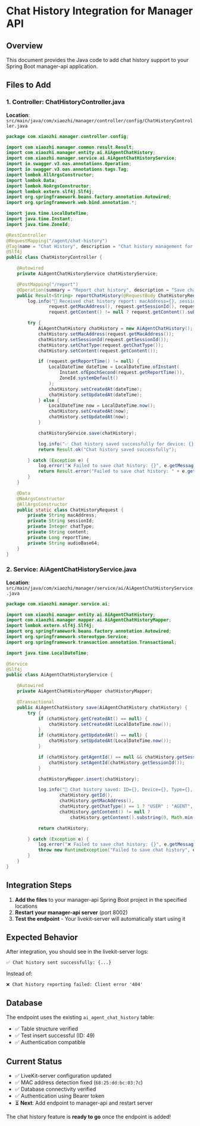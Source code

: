 # Chat History Integration for Manager API

## Overview
This document provides the Java code to add chat history support to your Spring Boot manager-api application.

## Files to Add

### 1. Controller: ChatHistoryController.java
**Location**: `src/main/java/com/xiaozhi/manager/controller/config/ChatHistoryController.java`

```java
package com.xiaozhi.manager.controller.config;

import com.xiaozhi.manager.common.result.Result;
import com.xiaozhi.manager.entity.ai.AiAgentChatHistory;
import com.xiaozhi.manager.service.ai.AiAgentChatHistoryService;
import io.swagger.v3.oas.annotations.Operation;
import io.swagger.v3.oas.annotations.tags.Tag;
import lombok.AllArgsConstructor;
import lombok.Data;
import lombok.NoArgsConstructor;
import lombok.extern.slf4j.Slf4j;
import org.springframework.beans.factory.annotation.Autowired;
import org.springframework.web.bind.annotation.*;

import java.time.LocalDateTime;
import java.time.Instant;
import java.time.ZoneId;

@RestController
@RequestMapping("/agent/chat-history")
@Tag(name = "Chat History", description = "Chat history management for LiveKit agents")
@Slf4j
public class ChatHistoryController {

    @Autowired
    private AiAgentChatHistoryService chatHistoryService;

    @PostMapping("/report")
    @Operation(summary = "Report chat history", description = "Save chat history from LiveKit agent")
    public Result<String> reportChatHistory(@RequestBody ChatHistoryRequest request) {
        log.info("📝 Received chat history report: macAddress={}, sessionId={}, chatType={}, content={}",
                request.getMacAddress(), request.getSessionId(), request.getChatType(),
                request.getContent() != null ? request.getContent().substring(0, Math.min(50, request.getContent().length())) + "..." : "null");

        try {
            AiAgentChatHistory chatHistory = new AiAgentChatHistory();
            chatHistory.setMacAddress(request.getMacAddress());
            chatHistory.setSessionId(request.getSessionId());
            chatHistory.setChatType(request.getChatType());
            chatHistory.setContent(request.getContent());

            if (request.getReportTime() != null) {
                LocalDateTime dateTime = LocalDateTime.ofInstant(
                    Instant.ofEpochSecond(request.getReportTime()),
                    ZoneId.systemDefault()
                );
                chatHistory.setCreatedAt(dateTime);
                chatHistory.setUpdatedAt(dateTime);
            } else {
                LocalDateTime now = LocalDateTime.now();
                chatHistory.setCreatedAt(now);
                chatHistory.setUpdatedAt(now);
            }

            chatHistoryService.save(chatHistory);

            log.info("✅ Chat history saved successfully for device: {}", request.getMacAddress());
            return Result.ok("Chat history saved successfully");

        } catch (Exception e) {
            log.error("❌ Failed to save chat history: {}", e.getMessage(), e);
            return Result.error("Failed to save chat history: " + e.getMessage());
        }
    }

    @Data
    @NoArgsConstructor
    @AllArgsConstructor
    public static class ChatHistoryRequest {
        private String macAddress;
        private String sessionId;
        private Integer chatType;
        private String content;
        private Long reportTime;
        private String audioBase64;
    }
}
```

### 2. Service: AiAgentChatHistoryService.java
**Location**: `src/main/java/com/xiaozhi/manager/service/ai/AiAgentChatHistoryService.java`

```java
package com.xiaozhi.manager.service.ai;

import com.xiaozhi.manager.entity.ai.AiAgentChatHistory;
import com.xiaozhi.manager.mapper.ai.AiAgentChatHistoryMapper;
import lombok.extern.slf4j.Slf4j;
import org.springframework.beans.factory.annotation.Autowired;
import org.springframework.stereotype.Service;
import org.springframework.transaction.annotation.Transactional;

import java.time.LocalDateTime;

@Service
@Slf4j
public class AiAgentChatHistoryService {

    @Autowired
    private AiAgentChatHistoryMapper chatHistoryMapper;

    @Transactional
    public AiAgentChatHistory save(AiAgentChatHistory chatHistory) {
        try {
            if (chatHistory.getCreatedAt() == null) {
                chatHistory.setCreatedAt(LocalDateTime.now());
            }
            if (chatHistory.getUpdatedAt() == null) {
                chatHistory.setUpdatedAt(LocalDateTime.now());
            }

            if (chatHistory.getAgentId() == null && chatHistory.getSessionId() != null) {
                chatHistory.setAgentId(chatHistory.getSessionId());
            }

            chatHistoryMapper.insert(chatHistory);

            log.info("💾 Chat history saved: ID={}, Device={}, Type={}, Content={}",
                    chatHistory.getId(),
                    chatHistory.getMacAddress(),
                    chatHistory.getChatType() == 1 ? "USER" : "AGENT",
                    chatHistory.getContent() != null ?
                        chatHistory.getContent().substring(0, Math.min(50, chatHistory.getContent().length())) + "..." : "null");

            return chatHistory;

        } catch (Exception e) {
            log.error("❌ Failed to save chat history: {}", e.getMessage(), e);
            throw new RuntimeException("Failed to save chat history", e);
        }
    }
}
```

## Integration Steps

1. **Add the files** to your manager-api Spring Boot project in the specified locations
2. **Restart your manager-api server** (port 8002)
3. **Test the endpoint** - Your livekit-server will automatically start using it

## Expected Behavior

After integration, you should see in the livekit-server logs:
```
✅ Chat history sent successfully: {...}
```

Instead of:
```
❌ Chat history reporting failed: Client error '404'
```

## Database

The endpoint uses the existing `ai_agent_chat_history` table:
- ✅ Table structure verified
- ✅ Test insert successful (ID: 49)
- ✅ Authentication compatible

## Current Status

- ✅ LiveKit-server configuration updated
- ✅ MAC address detection fixed (`68:25:dd:bc:03:7c`)
- ✅ Database connectivity verified
- ✅ Authentication using Bearer token
- ⏳ **Next**: Add endpoint to manager-api and restart server

The chat history feature is **ready to go** once the endpoint is added!